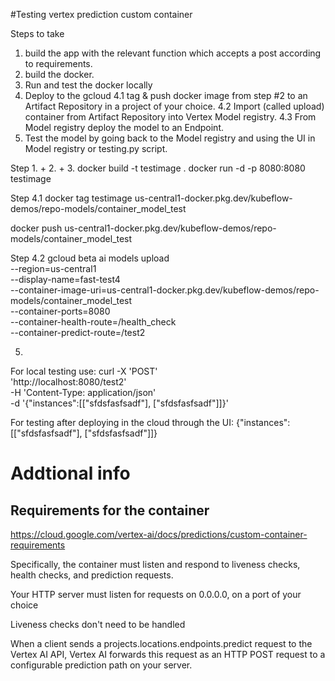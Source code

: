 #Testing vertex prediction custom container

Steps to take
1. build the app with the relevant function which accepts a post according to requirements.
2. build the docker.
3. Run and test the docker locally
4. Deploy to the gcloud
4.1 tag & push docker image from step #2 to an Artifact Repository in a project of your choice.
4.2 Import (called upload) container from Artifact Repository into Vertex Model registry.
4.3 From Model registry deploy the model to an Endpoint.
5. Test the model by going back to the Model registry and using the UI in Model registry or testing.py script.

Step 1. + 2. + 3.
docker build -t testimage .
docker run -d -p 8080:8080 testimage

Step 4.1
docker tag testimage us-central1-docker.pkg.dev/kubeflow-demos/repo-models/container_model_test

docker push us-central1-docker.pkg.dev/kubeflow-demos/repo-models/container_model_test

Step 4.2
gcloud beta ai models upload \
  --region=us-central1 \
  --display-name=fast-test4 \
  --container-image-uri=us-central1-docker.pkg.dev/kubeflow-demos/repo-models/container_model_test \
  --container-ports=8080 \
  --container-health-route=/health_check \
  --container-predict-route=/test2

5.
For local testing use:
  curl -X 'POST' \
  'http://localhost:8080/test2' \
  -H 'Content-Type: application/json' \
  -d '{"instances":[["sfdsfasfsadf"], ["sfdsfasfsadf"]]}'

For testing after deploying in the cloud through the UI:
{"instances":[["sfdsfasfsadf"], ["sfdsfasfsadf"]]}



# Addtional info
## Requirements for the container
https://cloud.google.com/vertex-ai/docs/predictions/custom-container-requirements

Specifically, the container must listen and respond to liveness checks,
health checks, and prediction requests.

Your HTTP server must listen for requests on 0.0.0.0, on a port of your choice

Liveness checks don't need to be handled

When a client sends a projects.locations.endpoints.predict request to the Vertex AI API,
Vertex AI forwards this request as an HTTP POST request to a configurable prediction path on your server.
